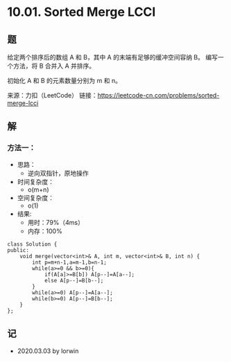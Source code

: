 # 10.01. Sorted Merge LCCI

## 题

给定两个排序后的数组 A 和 B，其中 A 的末端有足够的缓冲空间容纳 B。 编写一个方法，将 B 合并入 A 并排序。

初始化 A 和 B 的元素数量分别为 m 和 n。

来源：力扣（LeetCode）
链接：https://leetcode-cn.com/problems/sorted-merge-lcci

## 解

### 方法一：
- 思路：
  - 逆向双指针，原地操作
- 时间复杂度：
  - o(m+n)
- 空间复杂度：
  - o(1)
- 结果:
  - 用时：79%（4ms）
  - 内存：100%
```
class Solution {
public:
    void merge(vector<int>& A, int m, vector<int>& B, int n) {
        int p=m+n-1,a=m-1,b=n-1;
        while(a>=0 && b>=0){
            if(A[a]>=B[b]) A[p--]=A[a--];
            else A[p--]=B[b--];
        }
        while(a>=0) A[p--]=A[a--];
        while(b>=0) A[p--]=B[b--];
    }
};
```

## 记

- 2020.03.03 by lorwin